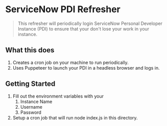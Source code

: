 # ServiceNow PDI Refresher

> This refresher will periodically login ServiceNow Personal Developer Instance (PDI) to ensure that your don't lose your work in your instance.

## What this does

1. Creates a cron job on your machine to run periodically.
2. Uses Puppeteer to launch your PDI in a headless browser and logs in.

## Getting Started
1. Fill out the environment variables with your
   1. Instance Name
   2. Username
   3. Password
2. Setup a cron job that will run node index.js in this directory.
